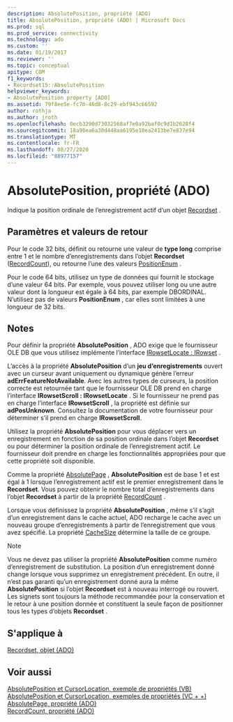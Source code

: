 ```yaml
---
description: AbsolutePosition, propriété (ADO)
title: AbsolutePosition, propriété (ADO) | Microsoft Docs
ms.prod: sql
ms.prod_service: connectivity
ms.technology: ado
ms.custom: ''
ms.date: 01/19/2017
ms.reviewer: ''
ms.topic: conceptual
apitype: COM
f1_keywords:
- Recordset15::AbsolutePosition
helpviewer_keywords:
- AbsolutePosition property [ADO]
ms.assetid: 79f8ee5e-fc70-46d8-8c29-ebf943c66592
author: rothja
ms.author: jroth
ms.openlocfilehash: 0ecb3290d73032568af7e0a92baf0c9d1b2628f4
ms.sourcegitcommit: 18a98ea6a30d448aa6195e10ea2413be7e837e94
ms.translationtype: MT
ms.contentlocale: fr-FR
ms.lasthandoff: 08/27/2020
ms.locfileid: "88977157"
---
```

# <a name="absoluteposition-property-ado"></a>AbsolutePosition, propriété (ADO)
Indique la position ordinale de l’enregistrement actif d’un objet [Recordset](./recordset-object-ado.md) .  
  
## <a name="settings-and-return-values"></a>Paramètres et valeurs de retour  
 Pour le code 32 bits, définit ou retourne une valeur de **type long** comprise entre 1 et le nombre d’enregistrements dans l’objet **Recordset** ([RecordCount](./recordcount-property-ado.md)), ou retourne l’une des valeurs [PositionEnum](./positionenum.md) .  
  
 Pour le code 64 bits, utilisez un type de données qui fournit le stockage d’une valeur 64 bits. Par exemple, vous pouvez utiliser long ou une autre valeur dont la longueur est égale à 64 bits, par exemple DBORDINAL. N’utilisez pas de valeurs **PositionEnum** , car elles sont limitées à une longueur de 32 bits.  
  
## <a name="remarks"></a>Notes  
 Pour définir la propriété **AbsolutePosition** , ADO exige que le fournisseur OLE DB que vous utilisez implémente l’interface [IRowsetLocate : IRowset](/previous-versions/windows/desktop/ms721190(v=vs.85)) .  
  
 L’accès à la propriété **AbsolutePosition** d’un **jeu d’enregistrements** ouvert avec un curseur avant uniquement ou dynamique génère l’erreur **adErrFeatureNotAvailable**. Avec les autres types de curseurs, la position correcte est retournée tant que le fournisseur OLE DB prend en charge l’interface **IRowsetScroll : IRowsetLocate** . Si le fournisseur ne prend pas en charge l’interface **IRowsetScroll** , la propriété est définie sur **adPosUnknown**. Consultez la documentation de votre fournisseur pour déterminer s’il prend en charge **IRowsetScroll**.  
  
 Utilisez la propriété **AbsolutePosition** pour vous déplacer vers un enregistrement en fonction de sa position ordinale dans l’objet **Recordset** ou pour déterminer la position ordinale de l’enregistrement actif. Le fournisseur doit prendre en charge les fonctionnalités appropriées pour que cette propriété soit disponible.  
  
 Comme la propriété [AbsolutePage](./absolutepage-property-ado.md) , **AbsolutePosition** est de base 1 et est égal à 1 lorsque l’enregistrement actif est le premier enregistrement dans le **Recordset**. Vous pouvez obtenir le nombre total d’enregistrements dans l’objet **Recordset** à partir de la propriété [RecordCount](./recordcount-property-ado.md) .  
  
 Lorsque vous définissez la propriété **AbsolutePosition** , même s’il s’agit d’un enregistrement dans le cache actuel, ADO recharge le cache avec un nouveau groupe d’enregistrements à partir de l’enregistrement que vous avez spécifié. La propriété [CacheSize](./cachesize-property-ado.md) détermine la taille de ce groupe.  
  
> [!NOTE]
>  Vous ne devez pas utiliser la propriété **AbsolutePosition** comme numéro d’enregistrement de substitution. La position d’un enregistrement donné change lorsque vous supprimez un enregistrement précédent. En outre, il n’est pas garanti qu’un enregistrement donné aura la même **AbsolutePosition** si l’objet **Recordset** est à nouveau interrogé ou rouvert. Les signets sont toujours la méthode recommandée pour la conservation et le retour à une position donnée et constituent la seule façon de positionner tous les types d’objets **Recordset** .  
  
## <a name="applies-to"></a>S'applique à  
 [Recordset, objet (ADO)](./recordset-object-ado.md)  
  
## <a name="see-also"></a>Voir aussi  
 [AbsolutePosition et CursorLocation, exemple de propriétés (VB)](./absoluteposition-and-cursorlocation-properties-example-vb.md)   
 [AbsolutePosition et CursorLocation, exemples de propriétés (VC + +)](./absoluteposition-and-cursorlocation-properties-example-vc.md)   
 [AbsolutePage, propriété (ADO)](./absolutepage-property-ado.md)   
 [RecordCount, propriété (ADO)](./recordcount-property-ado.md)